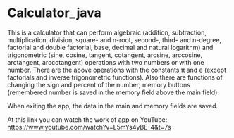 # Calculator_java
This is a calculator that can perform algebraic (addition, subtraction, multiplication, division, square- and n-root, second-, third- and n-degree, factorial and double factorial, base, decimal and natural logarithm)
and trigonometric (sine, cosine, tangent, cotangent, arcsine, arccosine, arctangent, arccotangent) operations with two numbers or with one number. 
There are the above operations with the constants π and e (except factorials and inverse trigonometric functions).
Also there are functions of changing the sign and percent of the number; memory buttons (remembered number is saved in the memory field above the main field).

When exiting the app, the data in the main and memory fields are saved.

At this link you can watch the work of app on YouTube: https://www.youtube.com/watch?v=L5mYs4yBE-4&t=7s
